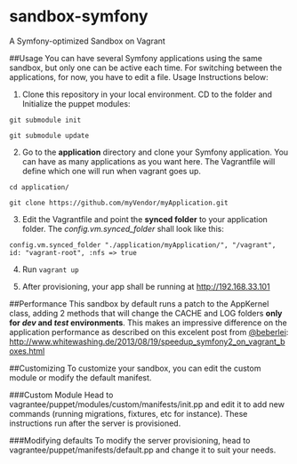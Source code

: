 sandbox-symfony
===============

A Symfony-optimized Sandbox on Vagrant


##Usage
You can have several Symfony applications using the same sandbox, but only one can be active each time.
For switching between the applications, for now, you have to edit a file.
Usage Instructions below:

1. Clone this repository in your local environment. CD to the folder and Initialize the puppet modules:

``git submodule init``

``git submodule update``

2. Go to the **application** directory and clone your Symfony application.
You can have as many applications as you want here. The Vagrantfile will define which one will run when vagrant goes up.

``cd application/``

``git clone https://github.com/myVendor/myApplication.git``

3. Edit the Vagrantfile and point the **synced folder** to your application folder. The *config.vm.synced_folder* shall look like this:

``config.vm.synced_folder "./application/myApplication/", "/vagrant", id: "vagrant-root", :nfs => true``

4. Run ``vagrant up``

5. After provisioning, your app shall be running at http://192.168.33.101

##Performance
This sandbox by default runs a patch to the AppKernel class, adding 2 methods that will change the CACHE and LOG folders
**only for *dev* and *test* environments**. This makes an impressive difference on the application performance as described on this
excelent post from <a href="https://twitter.com/beberlei">@beberlei</a>: <a href="http://www.whitewashing.de/2013/08/19/speedup_symfony2_on_vagrant_boxes.html">http://www.whitewashing.de/2013/08/19/speedup_symfony2_on_vagrant_boxes.html</a>

##Customizing
To customize your sandbox, you can edit the custom module or modify the default manifest.

###Custom Module
Head to vagrantee/puppet/modules/custom/manifests/init.pp and edit it to add new commands (running migrations, fixtures, etc for instance).
These instructions run after the server is provisioned.

###Modifying defaults
To modify the server provisioning, head to vagrantee/puppet/manifests/default.pp and change it to suit your needs.

